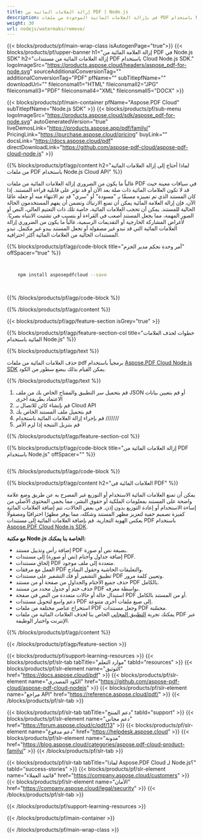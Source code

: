 ```yaml
---
title: إزالة العلامات المائية من PDF | Node.js
description: قم بإزالة العلامات المائية الموجودة من ملفات PDF باستخدام Node.js و Aspose.PDF Cloud SDK.
weight: 30
url: nodejs/watermaks/remove/
---
```


{{< blocks/products/pf/main-wrap-class isAutogenPage="true">}}
{{< blocks/products/pf/upper-banner h1="إزالة العلامة المائية من PDF في Node.js SDK" h2="إزالة العلامات المائية من مستندات PDF باستخدام Cloud Node.js SDK." logoImageSrc="https://products.aspose.cloud/headers/aspose_pdf-for-node.svg" sourceAdditionalConversionTag="" additionalConversionTag="PDF" pfName="" subTitlepfName="" downloadUrl="" fileiconsmall1="HTML" fileiconsmall2="JPG" fileiconsmall3="PDF" fileiconsmall4="XML" fileiconsmall5="DOCX" >}}

{{< blocks/products/pf/main-container pfName="Aspose.PDF Cloud" subTitlepfName="Node.js SDK" >}}
{{< blocks/products/pf/sub-menu logoImageSrc="https://products.aspose.cloud/sdk/aspose_pdf-for-node.svg"
autoGeneratedVersion="true"
liveDemosLink="https://products.aspose.app/pdf/family/" PricingLink="https://purchase.aspose.cloud/pricing" buyLink="" docsLink="https://docs.aspose.cloud/pdf"  directDownloadLink="https://github.com/aspose-pdf-cloud/aspose-pdf-cloud-node.js" >}}

{{% blocks/products/pf/agp/content h2="لماذا أحتاج إلى إزالة العلامات المائية من ملفات PDF باستخدام Node.js Cloud API" %}}

غالباً ما يكون من الضروري إزالة العلامات المائية من ملفات PDF في سياقات معينة حيث قد لا تكون العلامات المائية ذات صلة بعد الآن أو قد تؤثر على قابلية قراءة المستند.
إذا كان المستند الذي تم تمييزه مسبقًا بـ "مسودة" أو "سري" قد تم الانتهاء منه أو جعله عامًا الآن، فإن إزالة العلامة المائية يمكن أن تمنع الارتباك وتضمن أن يفهم المستخدمون الحالة الحالية للمستند. يمكن أن تحجب العلامات المائية، خاصة تلك ذات التعتيم العالي، النص أو الصور المهمة، مما يجعل المستند أصعب في القراءة أو يتسبب في تشتيت الانتباه بصريًا. لأغراض المشاركة الخارجية أو التقديمات الرسمية، غالباً ما يكون من الضروري إزالة العلامات المائية التي قد تبدو غير مصقولة أو تجعل المستند يبدو غير مكتمل. تبدو المستندات الخالية من العلامات المائية أكثر احترافية.

{{% blocks/products/pf/agp/code-block title="أمر وحدة تحكم مدير الحزم" offSpacer="true" %}}

```bash

     
    npm install asposepdfcloud --save
     
     

```

{{% /blocks/products/pf/agp/code-block %}}

{{% /blocks/products/pf/agp/content %}}

{{< blocks/products/pf/agp/feature-section isGrey="true" >}}

{{% blocks/products/pf/agp/feature-section-col title="خطوات لحذف العلامات المائية باستخدام Node.js" %}}

{{% blocks/products/pf/agp/text %}}

حذف العلامات المائية من ملفات pdf برمجياً باستخدام
[Aspose.PDF Cloud Node.js SDK](https://products.aspose.cloud/pdf/nodejs/)
يمكن القيام بذلك ببضع سطور من الكود.

{{% /blocks/products/pf/agp/text %}}

1. قم بتحميل سر التطبيق والمفتاح الخاص بك من ملف JSON أو قم بتعيين بيانات الاعتماد بطريقة أخرى
1. قم بإنشاء كائن للاتصال بـ Cloud API
1. قم بتحميل ملف المستند الخاص بك
1. قم بإجراء إزالة العلامات المائية باستخدام ///////
1. قم بتنزيل النتيجة إذا لزم الأمر

{{% /blocks/products/pf/agp/feature-section-col %}}


{{% blocks/products/pf/agp/code-block title="إزالة العلامات المائية من PDF باستخدام Node.js" offSpacer="" %}}

```js


```

{{% /blocks/products/pf/agp/code-block %}}

{{% blocks/products/pf/agp/content h2="العلامات المائية في PDF" %}}

يمكن أن تمنع العلامات المائية الاستخدام أو التوزيع غير المصرح به عن طريق وضع علامة واضحة على المستند بمعلومات الملكية أو حقوق النشر، مما يحمي المحتوى الأصلي من إساءة الاستخدام أو إعادة التوزيع بدون إذن.
في بعض الحالات، تتم إضافة العلامات المائية كميزة تصميم خفية لتعزيز مظهر المستند وشكله، مما يوفر مظهرًا احترافيًا ومصقولًا يعكس الهوية التجارية.
قم بإضافة العلامات المائية إلى مستندات PDF باستخدام [Aspose.PDF Cloud Node.js SDK](https://products.aspose.cloud/pdf/nodejs/).

**مع مكتبة Node.js الخاصة بنا يمكنك:**

+ إضافة رأس وتذييل مستند PDF بصيغة نص أو صورة.
+ إضافة جداول وأختام (نص أو صورة) إلى مستندات PDF.
+ إلحاق مستندات PDF متعددة إلى ملف موجود.
+ العمل مع مرفقات PDF والتعليقات الحاشية وحقول النماذج.
+ تطبيق التشفير أو فك التشفير على مستندات PDF وتعيين كلمة مرور.
+ حذف جميع الأختام والجداول من صفحة أو من مستند PDF بالكامل.
+ حذف ختم أو جدول محدد من مستند PDF بواسطة معرفه.
+ استبدال حالة أو حالات متعددة من النص في صفحة PDF أو من المستند بالكامل.
+ دعم واسع لتحويل مستندات PDF إلى صيغ ملفات أخرى متنوعة.
+ استخراج عناصر مختلفة من ملفات PDF وجعل مستندات PDF محسّنة.
+ يمكنك تجربة [التطبيق المجاني](https://products.aspose.app/pdf/remove-watermark) الخاص بنا لحذف العلامات المائية من ملفات PDF عبر الإنترنت واختبار الوظيفة.

{{% /blocks/products/pf/agp/content %}}

{{< /blocks/products/pf/agp/feature-section >}}

{{< blocks/products/pf/support-learning-resources >}}
{{< blocks/products/pf/slr-tab tabTitle="موارد التعلم" tabId="resources" >}}
{{< blocks/products/pf/slr-element name="التوثيق" href="https://docs.aspose.cloud/pdf" >}}
{{< blocks/products/pf/slr-element name="الكود المصدري" href="https://github.com/aspose-pdf-cloud/aspose-pdf-cloud-nodejs" >}}
{{< blocks/products/pf/slr-element name="مراجع API" href="https://reference.aspose.cloud/pdf/" >}}
{{< /blocks/products/pf/slr-tab >}}

{{< blocks/products/pf/slr-tab tabTitle="دعم المنتج" tabId="support" >}}
{{< blocks/products/pf/slr-element name="دعم مجاني" href="https://forum.aspose.cloud/c/pdf/13" >}}
{{< blocks/products/pf/slr-element name="دعم مدفوع" href="https://helpdesk.aspose.cloud" >}}
{{< blocks/products/pf/slr-element name="مدونة" href="https://blog.aspose.cloud/categories/aspose.pdf-cloud-product-family/" >}}
{{< /blocks/products/pf/slr-tab >}}

{{< blocks/products/pf/slr-tab tabTitle="لماذا Aspose.PDF Cloud لـ Node.js؟" tabId="success-stories" >}}
{{< blocks/products/pf/slr-element name="قائمة العملاء" href="https://company.aspose.cloud/customers" >}}
{{< blocks/products/pf/slr-element name="الأمان" href="https://company.aspose.cloud/legal/security" >}}
{{< /blocks/products/pf/slr-tab >}}

{{< /blocks/products/pf/support-learning-resources >}}

<!-- aboutfile Ends -->

{{< /blocks/products/pf/main-container >}}

{{< /blocks/products/pf/main-wrap-class >}}



